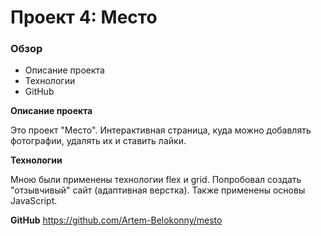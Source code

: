 # Проект 4: Место

### Обзор
* Описание проекта
* Технологии
* GitHub

**Описание проекта**

Это проект "Место". Интерактивная страница, куда можно добавлять фотографии, удалять их и ставить лайки.

**Технологии**

Мною были применены технологии flex и grid. Попробовал создать "отзывчивый" сайт (адаптивная верстка). Также применены основы JavaScript.

**GitHub**
https://github.com/Artem-Belokonny/mesto